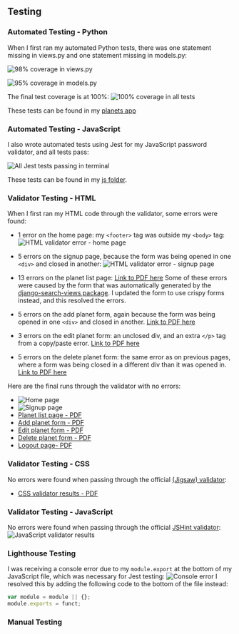 ## Testing 

### Automated Testing - Python
When I first ran my automated Python tests, there was one statement missing in views.py and one statement missing in models.py:

![98% coverage in views.py](static/readme/coverage-views-1.png)

![95% coverage in models.py](static/readme/coverage-models-1.png)

The final test coverage is at 100%:
![100% coverage in all tests](static/readme/coverage-final.png)


These tests can be found in my [planets app](https://github.com/StephHjar/me1-planet-tracker/tree/main/planets)

### Automated Testing - JavaScript
I also wrote automated tests using Jest for my JavaScript password validator, and all tests pass:

![All Jest tests passing in terminal](static/readme/jest-tests.png)

These tests can be found in my [js folder](https://github.com/StephHjar/me1-planet-tracker/tree/main/static/js/tests).

### Validator Testing - HTML
When I first ran my HTML code through the validator, some errors were found:

- 1 error on the home page: my ```<footer>``` tag was outside my ```<body>``` tag:
![HTML validator error - home page](static/readme/html-validator-error.png)

- 5 errors on the signup page, because the form was being opened in one ```<div>``` and closed in another:
![HTML validator error - signup page](static/readme/html-validator-error2.png)

- 13 errors on the planet list page:
[Link to PDF here](static/readme/html-validator-error3.pdf)
Some of these errors were caused by the form that was automatically generated by the [django-search-views package](https://pypi.org/project/django-search-views/). I updated the form to use crispy forms instead, and this resolved the errors.

- 5 errors on the add planet form, again because the form was being opened in one ```<div>``` and closed in another. 
[Link to PDF here](static/readme/html-validator-error4.pdf)

- 3 errors on the edit planet form: an unclosed div, and an extra ```</p>``` tag from a copy/paste error.
[Link to PDF here](static/readme/html-validator-error-5.pdf)

- 5 errors on the delete planet form: the same error as on previous pages, where a form was being closed in a different div than it was opened in.
[Link to PDF here](static/readme/html-validator-error-6.pdf)

Here are the final runs through the validator with no errors:
- ![Home page](static/readme/html-validator-home.png)
- ![Signup page](static/readme/html-validator-signup.png)
- [Planet list page - PDF](static/readme/html-validator-planet-list.pdf)
- [Add planet form - PDF ](static/readme/html-validator-add-planet.pdf)
- [Edit planet form - PDF](static/readme/html-validator-edit-planet.pdf)
- [Delete planet form - PDF](static/readme/html-validator-delete-planet.pdf)
- [Logout page- PDF](static/readme/html-validator-logout.pdf)

### Validator Testing - CSS
No errors were found when passing through the official [(Jigsaw) validator](https://jigsaw.w3.org/css-validator/):
- [CSS validator results - PDF](static/readme/css-validator.pdf)

### Validator Testing - JavaScript
No errors were found when passing through the official [JSHint validator](https://jshint.com/):
![JavaScript validator results](static/readme/js-validator.png)

### Lighthouse Testing
I was receiving a console error due to my ```module.export``` at the bottom of my JavaScript file, which was necessary for Jest testing:
![Console error](static/readme/console-error.png)
I resolved this by adding the following code to the bottom of the file instead:
```javascript
var module = module || {};
module.exports = funct;
```

  ### Manual Testing